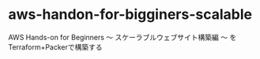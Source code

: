 # aws-handon-for-bigginers-scalable
AWS Hands-on for Beginners 〜 スケーラブルウェブサイト構築編 〜 をTerraform+Packerで構築する
